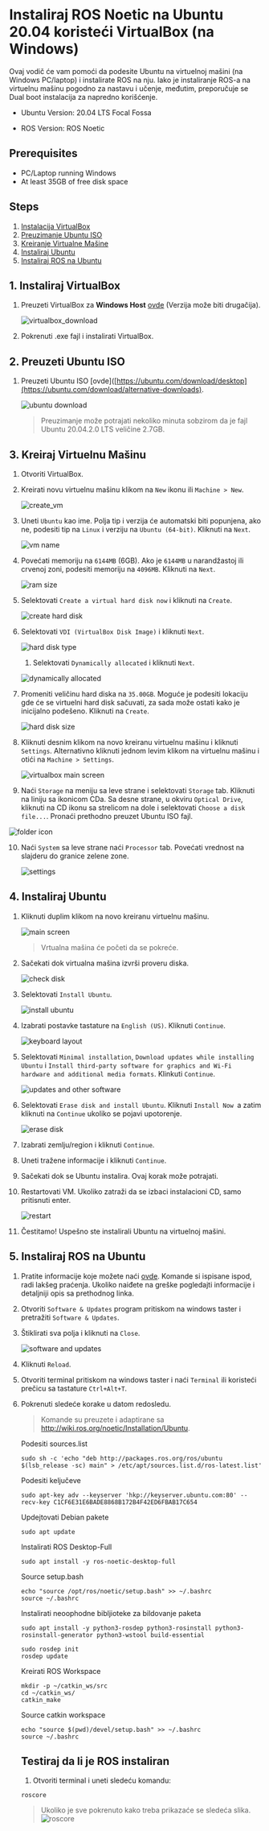 # Instaliraj ROS Noetic na Ubuntu 20.04 koristeći VirtualBox (na Windows)

Ovaj vodič će vam pomoći da podesite Ubuntu na virtuelnoj mašini (na Windows PC/laptop) i instalirate ROS na nju. Iako je instaliranje ROS-a na virtuelnu mašinu pogodno za nastavu i učenje, međutim, preporučuje se Dual boot instalacija za napredno korišćenje.

- Ubuntu Version: 20.04 LTS Focal Fossa

- ROS Version: ROS Noetic


## Prerequisites

- PC/Laptop running Windows
- At least 35GB of free disk space

## Steps

1. [Instalacija VirtualBox](#1-Instalacija-Virtualbox)
2. [Preuzimanje Ubuntu ISO](#2-Preuzimawe-Ubuntu-ISO)
3. [Kreiranje Virtualne Mašine](#3-Kreiranje-Virtualne-Mašine)
4. [Instaliraj Ubuntu](#4-Instaliraj-Ubuntu)
5. [Instaliraj ROS na Ubuntu](#5-Instaliraj-ROS-na-Ubuntu)

## 1. Instaliraj VirtualBox

1. Preuzeti VirtualBox za **Windows Host** [ovde](https://www.virtualbox.org/wiki/Downloads) (Verzija može biti drugačija).

   ![virtualbox_download](media/vbox_download.png)

2. Pokrenuti .exe fajl i instalirati VirtualBox.

## 2. Preuzeti Ubuntu ISO

1. Preuzeti Ubuntu ISO [ovde]([https://ubuntu.com/download/desktop](https://ubuntu.com/download/alternative-downloads).

   ![ubuntu download](media/ubuntu_download.png)

   > Preuzimanje može potrajati nekoliko minuta sobzirom da je fajl Ubuntu 20.04.2.0 LTS veličine 2.7GB.

## 3. Kreiraj Virtuelnu Mašinu

1. Otvoriti VirtualBox.

2. Kreirati novu virtuelnu mašinu klikom na `New` ikonu ili  `Machine > New`.

   ![create_vm](media/create_new.png)
   
3. Uneti `Ubuntu` kao ime. Polja tip i verzija će automatski biti popunjena, ako ne, podesiti tip na `Linux` i verziju na `Ubuntu (64-bit)`. Kliknuti na `Next`.

   ![vm name](media/vm_name.png)

4. Povećati memoriju na `6144MB` (6GB). Ako je `6144MB` u narandžastoj ili crvenoj zoni, podesiti memoriju na `4096MB`. Kliknuti na `Next`.

   ![ram size](media/ram.png)

5. Selektovati `Create a virtual hard disk now` i kliknuti na `Create`.

   ![create hard disk](media/hard_disk.png)

6. Selektovati `VDI (VirtualBox Disk Image)` i kliknuti `Next`.

   ![hard disk type](media/hard_disk_type.png)

   1. Selektovati `Dynamically allocated` i kliknuti `Next`.

   ![dynamically allocated](media/dynamic.png)

7. Promeniti veličinu hard diska na `35.00GB`. Moguće je podesiti lokaciju gde će se virtuelni hard disk sačuvati, za sada može ostati kako je inicijalno podešeno. Kliknuti na `Create`.

   ![hard disk size](media/hard_disk_size.png)

8. Kliknuti desnim klikom na novo kreiranu virtuelnu mašinu i kliknuti `Settings`. Alternativno kliknuti jednom levim klikom na virtuelnu mašinu i otići na `Machine > Settings`. 

   ![virtualbox main screen](media/right_click.png)

9. Naći `Storage` na meniju sa leve strane i selektovati `Storage` tab. Kliknuti na liniju sa ikonicom CDa. Sa desne strane, u okviru `Optical Drive`, kliknuti na CD ikonu sa strelicom na dole i selektovati `Choose a disk file...`. Pronaći prethodno preuzet Ubuntu ISO fajl.

  ![folder icon](media/startup_alternative.png)

10. Naći `System` sa leve strane naći  `Processor` tab. Povećati vrednost na slajderu do granice zelene zone.

    ![settings](media/settings.png)

## 4. Instaliraj Ubuntu

1. Kliknuti duplim klikom na novo kreiranu virtuelnu mašinu.

   ![main screen](media/main_screen.png)

   > Vrtualna mašina će početi da se pokreće.

2. Sačekati dok virtualna mašina izvrši proveru diska.

   ![check disk](media/check_disk.png)

3. Selektovati `Install Ubuntu`.

   ![install ubuntu](media/install.png)

4. Izabrati postavke tastature na `English (US)`. Kliknuti `Continue`.

   ![keyboard layout](media/keyboard_layout.png)

5. Selektovati `Minimal installation`, `Download updates while installing Ubuntu` i `Install third-party software for graphics and Wi-Fi hardware and additional media formats`. Klinkuti `Continue`.

   ![updates and other software](media/updates_and_software.png)

6. Selektovati `Erase disk and install Ubuntu`. Kliknuti `Install Now `a zatim kliknuti na `Continue` ukoliko se pojavi upotorenje.

   ![erase disk](media/erase_disk.png)

7. Izabrati zemlju/region i kliknuti `Continue`.

8. Uneti tražene informacije i kliknuti  `Continue`.

9. Sačekati dok se Ubuntu instalira. Ovaj korak može potrajati.

10. Restartovati VM. Ukoliko zatraži da se izbaci instalacioni CD, samo pritisnuti enter.

    ![restart](media/restart.png)

11. Čestitamo! Uspešno ste instalirali Ubuntu na virtuelnoj mašini.

## 5. Instaliraj ROS na Ubuntu

1. Pratite informacije koje možete naći [ovde](http://wiki.ros.org/noetic/Installation/Ubuntu). Komande si ispisane ispod, radi lakšeg praćenja. Ukoliko naiđete na greške pogledajti informacije i detaljniji opis sa prethodnog linka.

2. Otvoriti `Software & Updates` program pritiskom na windows taster i pretražiti `Software & Updates`.

3. Štiklirati sva polja i kliknuti na `Close`.

   ![software and updates](media/software_and_updates.png)

4. Kliknuti `Reload`.

5. Otvoriti terminal pritiskom na windows taster i naći `Terminal` ili koristeći prečicu sa tastature `Ctrl+Alt+T`.

6. Pokrenuti sledeće korake u datom redosledu.

    > Komande su preuzete i adaptirane sa http://wiki.ros.org/noetic/Installation/Ubuntu.

    Podesiti sources.list
    
    ```
    sudo sh -c 'echo "deb http://packages.ros.org/ros/ubuntu $(lsb_release -sc) main" > /etc/apt/sources.list.d/ros-latest.list'
    ```
    
    Podesiti keljučeve
    ```
    sudo apt-key adv --keyserver 'hkp://keyserver.ubuntu.com:80' --recv-key C1CF6E31E6BADE8868B172B4F42ED6FBAB17C654
    ```
    
    Updejtovati Debian pakete
    ```
    sudo apt update
    ```
    
    Instalirati ROS Desktop-Full
    ```
    sudo apt install -y ros-noetic-desktop-full
    ```
    
    Source setup.bash
    ```
    echo "source /opt/ros/noetic/setup.bash" >> ~/.bashrc
    source ~/.bashrc
    ```
    
    Instalirati neoophodne bibljioteke za bildovanje paketa
    ```
    sudo apt install -y python3-rosdep python3-rosinstall python3-rosinstall-generator python3-wstool build-essential
    ```
    ```
    sudo rosdep init
    rosdep update
    ```
    
    Kreirati ROS Workspace
    ```
    mkdir -p ~/catkin_ws/src
    cd ~/catkin_ws/
    catkin_make
    ```
    
    Source catkin workspace
    ```
    echo "source $(pwd)/devel/setup.bash" >> ~/.bashrc
    source ~/.bashrc
    ```
    
    ## Testiraj da li je ROS instaliran
    
    1. Otvoriti terminal i uneti sledeću komandu:
    ```
    roscore
    ```
    > Ukoliko je sve pokrenuto kako treba prikazaće se sledeća slika.
    ![roscore](media/roscore.png)

    
